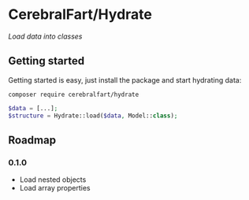 # CerebralFart/Hydrate
_Load data into classes_

## Getting started
Getting started is easy, just install the package and start hydrating data:
```shell
composer require cerebralfart/hydrate
```

```php
$data = [...];
$structure = Hydrate::load($data, Model::class);
```

## Roadmap
### 0.1.0
- Load nested objects
- Load array properties
